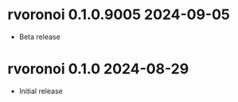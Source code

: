 
# rvoronoi 0.1.0.9005  2024-09-05

* Beta release

# rvoronoi 0.1.0  2024-08-29

* Initial release
